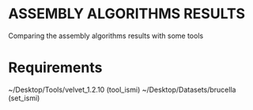 # ASSEMBLY ALGORITHMS RESULTS
Comparing the assembly algorithms results with some tools

# Requirements
~/Desktop/Tools/velvet_1.2.10 (tool_ismi)
~/Desktop/Datasets/brucella   (set_ismi)
